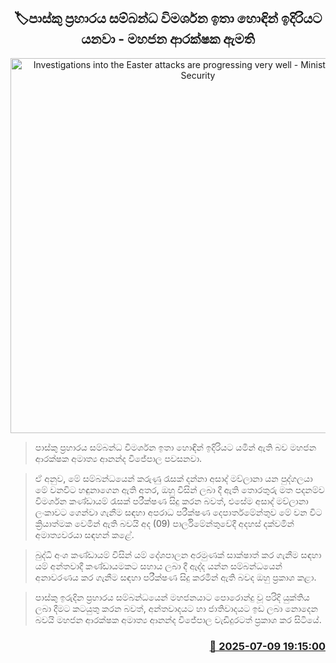 <p align='center'><b><h2 align='center' title='Investigations into the Easter attacks are progressing very well - Minister of Public Security'>🏷පාස්කු ප්‍රහාරය සම්බන්ධ විමර්ශන ඉතා හොඳින් ඉදිරියට යනවා - මහජන ආරක්ෂක ඇමති</h2></b></p>
<p align='center'><img src='https://helakuru.sgp1.cdn.digitaloceanspaces.com/esana/images/lib/ananda-wijepala-parliment-new.jpg' width='600' alt='Investigations into the Easter attacks are progressing very well - Minister of Public Security'></p>

> පාස්කු ප්‍රහාරය සම්බන්ධ විමර්ශන ඉතා හොඳින් ඉදිරියට යමින් ඇති බව මහජන ආරක්ෂක අමාත්‍ය ආනන්ද විජේපාල පවසනවා.

> ඒ අනුව, මේ සම්බන්ධයෙන් කරුණු රැසක් දන්නා අසාද් මව්ලානා යන පුද්ගලයා මේ වනවිට හඳුනාගෙන ඇති අතර, ඔහු විසින් ලබා දී ඇති තොරතුරු මත පදනම්ව විමර්ශන කණ්ඩායම් රැසක් පරීක්ෂණ සිදු කරන බවත්, එසේම අසාද් මව්ලානා ලංකාවට ගෙන්වා ගැනීම සඳහා අපරාධ පරීක්ෂණ දෙපාර්තමේන්තුව මේ වන විට ක්‍රියාත්මක වෙමින් ඇති බවයි අද (09) පාර්ලිමේන්තුවේදී අදහස් දක්වමින් අමාත්‍යවරයා සඳහන් කළේ.

> බුද්ධි අංශ කණ්ඩායම් විසින් යම් දේශපාලන අරමුණක් සාක්ෂාත් කර ගැනීම සඳහා යම් අන්තවාදී කණ්ඩායමකට සහාය ලබා දී ඇද්ද යන්න සම්බන්ධයෙන් අනාවරණය කර ගැනීම සඳහා පරීක්ෂණ සිදු කරමින් ඇති බවද ඔහු ප්‍රකාශ කළා.

> පාස්කු ඉරුදින ප්‍රහාරය සම්බන්ධයෙන් මහජනයාට පොරොන්දු වූ පරිදි යුක්තිය ලබා දීමට කටයුතු කරන බවත්, අන්තවාදයට හා ජාතිවාදයට ඉඩ ලබා නොදෙන බවයි මහජන ආරක්ෂක අමාත්‍ය ආනන්ද විජේපාල වැඩිදුරටත් ප්‍රකාශ කර සිටියේ.



<h3 align='right'><a href='https://www.helakuru.lk/esana/p/111735/'>📅 2025-07-09 19:15:00</a></h3>
